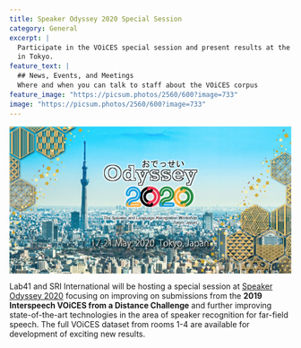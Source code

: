 ```yaml
---
title: Speaker Odyssey 2020 Special Session
category: General
excerpt: |
  Participate in the VOiCES special session and present results at the Speaker Odyssey 2020
  in Tokyo.
feature_text: |
  ## News, Events, and Meetings
  Where and when you can talk to staff about the VOiCES corpus
feature_image: "https://picsum.photos/2560/600?image=733"
image: "https://picsum.photos/2560/600?image=733"
---
```


<img align="center" width="900" src="/images/oddysey_2020.png">

Lab41 and SRI International will be hosting a special session at [Speaker Odyssey
2020](http://www.odyssey2020.org/) focusing on improving on submissions from the
**2019 Interspeech VOiCES from a Distance Challenge** and further improving state-of-the-art technologies
in the area of speaker recognition for far-field speech. The full VOiCES dataset
 from rooms 1-4 are available for development of exciting new results.
